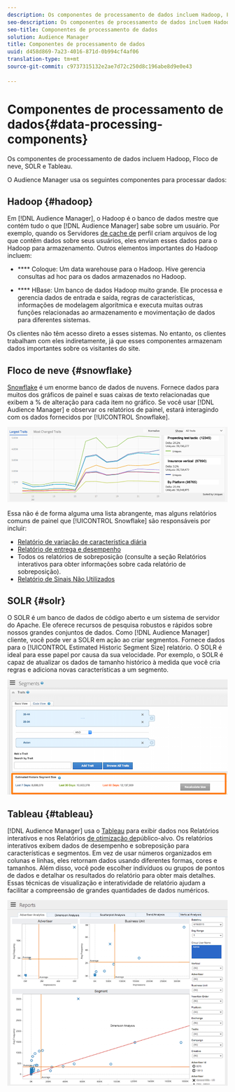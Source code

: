 ```yaml
---
description: Os componentes de processamento de dados incluem Hadoop, Floco de neve, SOLR e Tableau.
seo-description: Os componentes de processamento de dados incluem Hadoop, Floco de neve, SOLR e Tableau.
seo-title: Componentes de processamento de dados
solution: Audience Manager
title: Componentes de processamento de dados
uuid: d458d869-7a23-4016-871d-0b994cf4af06
translation-type: tm+mt
source-git-commit: c9737315132e2ae7d72c250d8c196abe8d9e0e43

---
```



# Componentes de processamento de dados{#data-processing-components}

Os componentes de processamento de dados incluem Hadoop, Floco de neve, SOLR e Tableau.

<!-- 

c_comproc.xml

 -->

O Audience Manager usa os seguintes componentes para processar dados:

## Hadoop {#hadoop}

Em [!DNL Audience Manager], o Hadoop é o banco de dados mestre que contém tudo o que [!DNL Audience Manager] sabe sobre um usuário. Por exemplo, quando os Servidores [de cache de](../../reference/system-components/components-data-collection.md) perfil criam arquivos de log que contêm dados sobre seus usuários, eles enviam esses dados para o Hadoop para armazenamento. Outros elementos importantes do Hadoop incluem:

* **** Coloque: Um data warehouse para o Hadoop. Hive gerencia consultas ad hoc para os dados armazenados no Hadoop.

* **** HBase: Um banco de dados Hadoop muito grande. Ele processa e gerencia dados de entrada e saída, regras de características, informações de modelagem algorítmica e executa muitas outras funções relacionadas ao armazenamento e movimentação de dados para diferentes sistemas.

Os clientes não têm acesso direto a esses sistemas. No entanto, os clientes trabalham com eles indiretamente, já que esses componentes armazenam dados importantes sobre os visitantes do site.

## Floco de neve {#snowflake}

[Snowflake](https://www.snowflake.net/) é um enorme banco de dados de nuvens. Fornece dados para muitos dos gráficos de painel e suas caixas de texto relacionadas que exibem a % de alteração para cada item no gráfico. Se você usar [!DNL Audience Manager] e observar os relatórios de painel, estará interagindo com os dados fornecidos por [!UICONTROL Snowflake].



![](assets/dashboardreport.png)

Essa não é de forma alguma uma lista abrangente, mas alguns relatórios comuns de painel que [!UICONTROL Snowflake] são responsáveis por incluir:

* [Relatório de variação de característica diária](/help/using/reporting/audience-optimization-reports/daily-trait-variation-report.md)
* [Relatório de entrega e desempenho](/help/using/reporting/dynamic-reports/delivery-performance-report.md)
* Todos os relatórios de sobreposição (consulte a seção Relatórios [](/help/using/reporting/dynamic-reports/dynamic-reports.md) interativos para obter informações sobre cada relatório de sobreposição).
* [Relatório de Sinais Não Utilizados](/help/using/reporting/dynamic-reports/unused-signals.md)

## SOLR {#solr}

O SOLR é um banco de dados de código aberto e um sistema de servidor do Apache. Ele oferece recursos de pesquisa robustos e rápidos sobre nossos grandes conjuntos de dados. Como [!DNL Audience Manager] cliente, você pode ver a SOLR em ação ao criar segmentos. Fornece dados para o [!UICONTROL Estimated Historic Segment Size] relatório. O SOLR é ideal para esse papel por causa da sua velocidade. Por exemplo, o SOLR é capaz de atualizar os dados de tamanho histórico à medida que você cria regras e adiciona novas características a um segmento.



![](assets/audsize.png)

## Tableau {#tableau}

[!DNL Audience Manager] usa o [Tableau](https://www.tableausoftware.com/) para exibir dados nos Relatórios [](../../reporting/dynamic-reports/dynamic-reports.md#interactive-and-overlap-reports) interativos e nos Relatórios [de otimização de](../../reporting/audience-optimization-reports/audience-optimization-reports.md)público-alvo. Os relatórios interativos exibem dados de desempenho e sobreposição para características e segmentos. Em vez de usar números organizados em colunas e linhas, eles retornam dados usando diferentes formas, cores e tamanhos. Além disso, você pode escolher indivíduos ou grupos de pontos de dados e detalhar os resultados do relatório para obter mais detalhes. Essas técnicas de visualização e interatividade de relatório ajudam a facilitar a compreensão de grandes quantidades de dados numéricos.



![](assets/advertiser_analytics.png)

